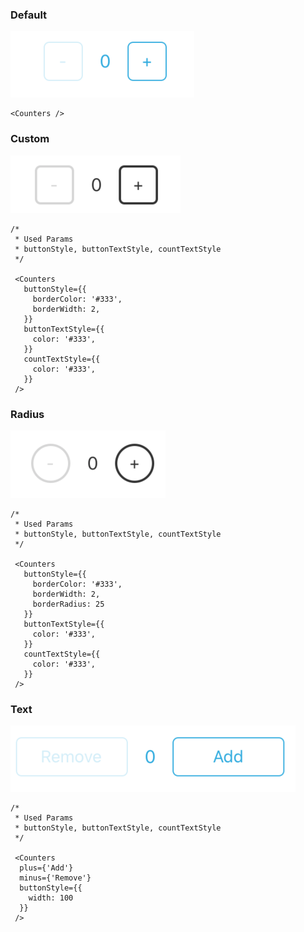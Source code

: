 ### Default 
<img src="static/default.png" />

```JS
<Counters />
```

### Custom

<img src="static/custom.png" />

```JS
/*
 * Used Params
 * buttonStyle, buttonTextStyle, countTextStyle
 */
 
 <Counters
   buttonStyle={{
     borderColor: '#333',
     borderWidth: 2,
   }}
   buttonTextStyle={{
     color: '#333',
   }}
   countTextStyle={{
     color: '#333',
   }}
 />
```

### Radius

<img src="static/radius.png" />

```JS
/*
 * Used Params
 * buttonStyle, buttonTextStyle, countTextStyle
 */
 
 <Counters
   buttonStyle={{
     borderColor: '#333',
     borderWidth: 2,
     borderRadius: 25
   }}
   buttonTextStyle={{
     color: '#333',
   }}
   countTextStyle={{
     color: '#333',
   }}
 />
```

### Text

<img src="static/text.png" />

```JS
/*
 * Used Params
 * buttonStyle, buttonTextStyle, countTextStyle
 */
 
 <Counters
  plus={'Add'}
  minus={'Remove'}
  buttonStyle={{
    width: 100
  }}
 />
```
